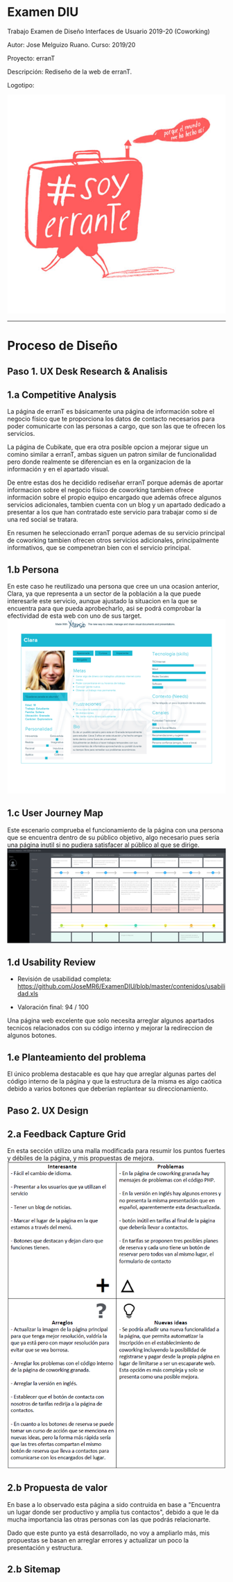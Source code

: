 # Examen DIU 
Trabajo Examen de Diseño Interfaces de Usuario 2019-20 (Coworking)

Autor: Jose Melguizo Ruano.  Curso: 2019/20 

Proyecto: erranT

Descripción: Rediseño de la web de erranT.

Logotipo:

![Método UX](contenidos/logo.jpg)

----- 

# Proceso de Diseño 

## Paso 1. UX Desk Research & Analisis

1.a Competitive Analysis
-----

La página de erranT es básicamente una página de información sobre el negocio físico que te proporciona los datos de contacto necesarios para poder comunicarte con las personas a cargo, que son las que te ofrecen los servicios.

La página de Cubikate, que era otra posible opcion a mejorar sigue un comino similar a erranT, ambas siguen un patron similar de funcionalidad pero donde realmente se diferencian es en la organizacion de la información y en el apartado visual.

De entre estas dos he decidido rediseñar erranT porque además de aportar informacion sobre el negocio físico de coworking tambien ofrece información sobre el propio equipo encargado que además ofrece algunos servicios adicionales, tambien cuenta con un blog y un apartado dedicado a presentar a los que han contratado este servicio para trabajar como si de una red social se tratara.

En resumen he seleccionado erranT porque ademas de su servicio principal de coworking tambien ofrecen otros servicios adicionales, principalmente informativos, que se compenetran bien con el servicio principal.

1.b Persona
-----

En este caso he reutilizado una persona que cree un una ocasion anterior, Clara, ya que representa a un sector de la población a la que puede interesarle este servicio, aunque ajustado la situacion en la que se encuentra para que pueda aprobecharlo, asi se podrá comprobar la efectividad de esta web con uno de sus target.
![Método UX](contenidos/Persona_Clara.png)

1.c User Journey Map
-----

Este escenario comprueba el funcionamiento de la página con una persona que se encuentra dentro de su público objetivo, algo necesario pues sería una página inutil si no pudiera satisfacer al público al que se dirige.
![Método UX](contenidos/Experiencia%20de%20Clara.png)

1.d Usability Review
-----

- Revisión de usabilidad completa: https://github.com/JoseMR6/ExamenDIU/blob/master/contenidos/usabilidad.xls

- Valoración final: 94 / 100

Una página web excelente que solo necesita arreglar algunos apartados tecnicos relacionados con su código interno y mejorar la redireccion de algunos botones.

1.e Planteamiento del problema
-----

El único problema destacable es que hay que arreglar algunas partes del código interno de la página y que la estructura de la misma es algo caótica debido a varios botones que deberían replantear su direccionamiento.


## Paso 2. UX Design 

2.a Feedback Capture Grid
-----

En esta sección utilizo una malla modificada para resumir los puntos fuertes y débiles de la página, y mis propuestas de mejora.
![Método UX](contenidos/malla.png)

2.b Propuesta de valor
-----

En base a lo observado esta página a sido contruida en base a "Encuentra un lugar donde ser productivo y amplia tus contactos", debido a que le da mucha importancia las otras personas con las que podrás relacionarte.

Dado que este punto ya está desarrollado, no voy a ampliarlo más, mis propuestas se basan en arreglar errores y actualizar un poco la presentación y estructura.

2.b Sitemap
-----

